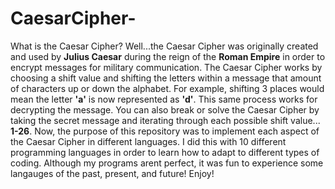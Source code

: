 # CaesarCipher-
What is the Caesar Cipher? Well...the Caesar Cipher was originally created and used by **Julius Caesar** during the reign of the **Roman Empire** in order to encrypt messages for military communication. The Caesar Cipher works by choosing a shift value and shifting the letters within a message that amount of characters up or down the alphabet. For example, shifting 3 places would mean the letter **'a'** is now represented as **'d'**. This same process works for decrypting the message. You can also break or solve the Caesar Cipher by taking the secret message and iterating through each possible shift value... **1-26**. Now, the purpose of this repository was to implement each aspect of the Caesar Cipher in different languages. I did this with 10 different programming languages in order to learn how to adapt to different types of coding. Although my programs arent perfect, it was fun to experience some langauges of the past, present, and future! Enjoy!
